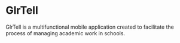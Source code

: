# GlrTell
GlrTell is a multifunctional mobile application created to facilitate the process of managing academic work in schools.
